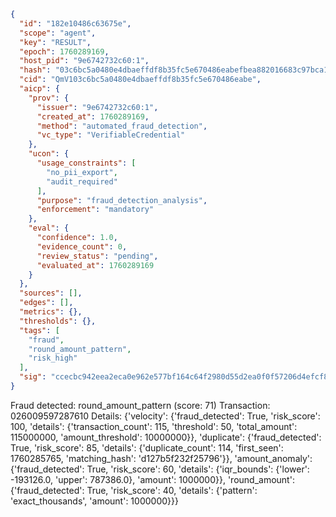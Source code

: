 ```json
{
  "id": "182e10486c63675e",
  "scope": "agent",
  "key": "RESULT",
  "epoch": 1760289169,
  "host_pid": "9e6742732c60:1",
  "hash": "03c6bc5a0480e4dbaeffdf8b35fc5e670486eabefbea882016683c97bca16693",
  "cid": "QmV103c6bc5a0480e4dbaeffdf8b35fc5e670486eabe",
  "aicp": {
    "prov": {
      "issuer": "9e6742732c60:1",
      "created_at": 1760289169,
      "method": "automated_fraud_detection",
      "vc_type": "VerifiableCredential"
    },
    "ucon": {
      "usage_constraints": [
        "no_pii_export",
        "audit_required"
      ],
      "purpose": "fraud_detection_analysis",
      "enforcement": "mandatory"
    },
    "eval": {
      "confidence": 1.0,
      "evidence_count": 0,
      "review_status": "pending",
      "evaluated_at": 1760289169
    }
  },
  "sources": [],
  "edges": [],
  "metrics": {},
  "thresholds": {},
  "tags": [
    "fraud",
    "round_amount_pattern",
    "risk_high"
  ],
  "sig": "ccecbc942eea2eca0e962e577bf164c64f2980d55d2ea0f0f57206d4efcf8237"
}
```

Fraud detected: round_amount_pattern (score: 71)
Transaction: 026009597287610
Details: {'velocity': {'fraud_detected': True, 'risk_score': 100, 'details': {'transaction_count': 115, 'threshold': 50, 'total_amount': 115000000, 'amount_threshold': 10000000}}, 'duplicate': {'fraud_detected': True, 'risk_score': 85, 'details': {'duplicate_count': 114, 'first_seen': 1760285765, 'matching_hash': 'd127b5f232f25796'}}, 'amount_anomaly': {'fraud_detected': True, 'risk_score': 60, 'details': {'iqr_bounds': {'lower': -193126.0, 'upper': 787386.0}, 'amount': 1000000}}, 'round_amount': {'fraud_detected': True, 'risk_score': 40, 'details': {'pattern': 'exact_thousands', 'amount': 1000000}}}